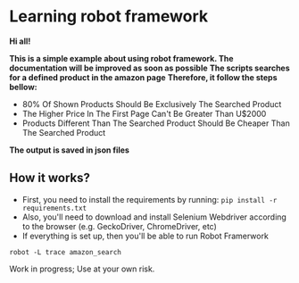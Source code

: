 # Learning robot framework



**Hi all!**

**This is a simple example about using robot framework. The documentation will be improved as soon as possible**
**The scripts searches for a defined product in the amazon page**
**Therefore, it follow the steps bellow:**
* 80% Of Shown Products Should Be Exclusively The Searched Product
* The Higher Price In The First Page Can't Be Greater Than U$2000
* Products Different Than The Searched Product Should Be Cheaper Than The Searched Product

**The output is saved in json files** 

## How it works?

- First, you need to install the requirements by running:
```pip install -r requirements.txt```
- Also, you'll need to download and install Selenium Webdriver according to the browser (e.g. GeckoDriver, ChromeDriver, etc)
- If everything is set up, then you'll be able to run Robot Framerwork
```commandline
robot -L trace amazon_search
```

Work in progress; Use at your own risk.
